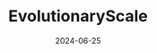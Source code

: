 ---  
layout: startup_page  
title: "EvolutionaryScale"  
id: "evolutionaryscale.ai"  
permalink: "/evolutionaryscaleevolutionaryscale.ai06252024/"  
website: "https://www.evolutionaryscale.ai/"  
funding_round: "Seed"  
funding_amount: "$142M"  
investors: "Nat Friedman, Daniel Gross, Lux Capital, Amazon, NVentures"  
about: "EvolutionaryScale develops AI models that generate novel proteins for scientific research. Their flagship model, ESM3, creates proteins for drug discovery and materials science, accelerating the design process and enabling breakthroughs in various fields. The company plans to monetize through partnerships, usage fees, and revenue sharing."  
markets: "Biotechnology, AI, Drug Discovery, Materials Science"  
hq: "New York, New York, United States"  
founded_year: "2023"  
linkedin: "https://www.linkedin.com/company/evolutionaryscale"  
twitter: ""  
instagram: ""  
facebook: ""  
crunchbase: "https://www.crunchbase.com/organization/evolutionaryscale"  
pitchbook: "https://pitchbook.com/profiles/company/534690-28"  

date_display: "25-Jun-2024"  
date: "2024-06-25"

# SEO Optimization  
meta_title: "EvolutionaryScale - Seed Funding ($142M)"  
meta_description: "EvolutionaryScale, EvolutionaryScale develops AI models that generate novel proteins for scientific research. Their flagship model, ESM3, creates proteins for drug disco..."  
meta_keywords: "EvolutionaryScale, Biotechnology, AI, Drug Discovery, Materials Science, Seed funding"  
canonical_url: "https://startup.projectstartups.com/evolutionaryscaleevolutionaryscale.ai06252024/"  
---